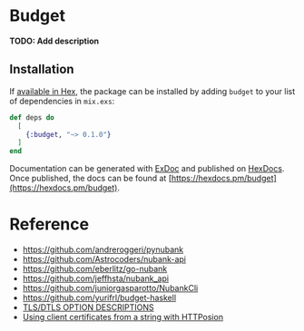 # Budget

**TODO: Add description**

## Installation

If [available in Hex](https://hex.pm/docs/publish), the package can be installed
by adding `budget` to your list of dependencies in `mix.exs`:

```elixir
def deps do
  [
    {:budget, "~> 0.1.0"}
  ]
end
```

Documentation can be generated with [ExDoc](https://github.com/elixir-lang/ex_doc)
and published on [HexDocs](https://hexdocs.pm). Once published, the docs can
be found at [https://hexdocs.pm/budget](https://hexdocs.pm/budget).

# Reference
- https://github.com/andreroggeri/pynubank
- https://github.com/Astrocoders/nubank-api
- https://github.com/eberlitz/go-nubank
- https://github.com/jeffhsta/nubank_api
- https://github.com/juniorgasparotto/NubankCli
- https://github.com/yurifrl/budget-haskell
- [TLS/DTLS OPTION DESCRIPTIONS ](http://erlang.org/doc/man/ssl.html#TLS/DTLS%20OPTION%20DESCRIPTIONS%20-%20CLIENT)
- [Using client certificates from a string with HTTPosion](https://elixirforum.com/t/using-client-certificates-from-a-string-with-httposion/8631)